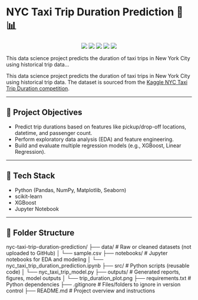 # NYC Taxi Trip Duration Prediction 🚕📊

<p align="center">
  <img src="https://img.shields.io/badge/Python-3.10-blue?logo=python">
  <img src="https://img.shields.io/badge/Made%20with-Jupyter-orange?logo=jupyter">
  <img src="https://img.shields.io/badge/Model-XGBoost-lightgreen?logo=github">
  <img src="https://img.shields.io/badge/License-MIT-green">
  <img src="https://img.shields.io/badge/Status-Completed-brightgreen">
</p>

This data science project predicts the duration of taxi trips in New York City using historical trip data...


This data science project predicts the duration of taxi trips in New York City using historical trip data. The dataset is sourced from the [Kaggle NYC Taxi Trip Duration competition](https://www.kaggle.com/competitions/nyc-taxi-trip-duration).

---

## 📌 Project Objectives
- Predict trip durations based on features like pickup/drop-off locations, datetime, and passenger count.
- Perform exploratory data analysis (EDA) and feature engineering.
- Build and evaluate multiple regression models (e.g., XGBoost, Linear Regression).

---

## 🧰 Tech Stack
- Python (Pandas, NumPy, Matplotlib, Seaborn)
- scikit-learn
- XGBoost
- Jupyter Notebook

---

## 📁 Folder Structure
nyc-taxi-trip-duration-prediction/
├── data/                       # Raw or cleaned datasets (not uploaded to GitHub)
│   └── sample.csv
├── notebooks/                 # Jupyter notebooks for EDA and modeling
│   └── nyc_taxi_trip_duration_prediction.ipynb
├── src/                       # Python scripts (reusable code)
│   └── nyc_taxi_trip_model.py
├── outputs/                   # Generated reports, figures, model outputs
│   └── trip_duration_plot.png
├── requirements.txt           # Python dependencies
├── .gitignore                 # Files/folders to ignore in version control
├── README.md                  # Project overview and instructions

